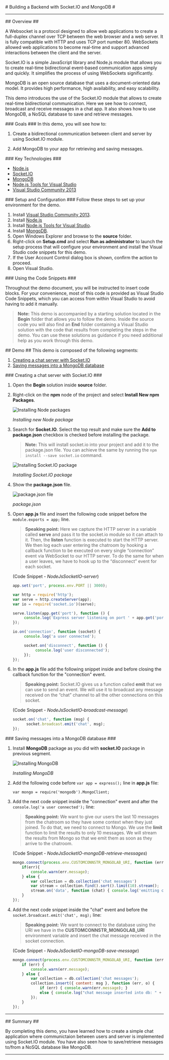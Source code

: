 ﻿<a name="title" />
# Building a Backend with Socket.IO and MongoDB #

---
<a name="Overview" />
## Overview ##

A Websocket is a protocol designed to allow web applications to create a full-duplex channel over TCP between the web browser and a web server. It is fully compatible with HTTP and uses TCP port number 80. 
WebSockets allowed web applications to become real-time and support advanced interactions between the client and the server. 

Socket.IO is a simple JavaScript library and Node.js module that allows you to create real-time bidirectional event-based communication apps simply and quickly. It simplifies the process of using WebSockets significantly.

MongoDB is an open source database that uses a document-oriented data model. It provides high performance, high availability, and easy scalability.

This demo introduces the use of the Socket.IO module that allows to create real-time bidirectional communication. Here we see how to connect, broadcast and receive messages in a chat app. It also shows how to use MongoDB, a NoSQL database to save and retrieve messages.

<a id="goals" />
### Goals ###
In this demo, you will see how to:

1. Create a bidirectional communication between client and server by using Socket.IO module.

1. Add MongoDB to your app for retrieving and saving messages.

<a name="technologies" />
### Key Technologies ###

- [Node.js][1]
- [Socket.IO][2]
- [MongoDB][3]
- [Node.js Tools for Visual Studio][4]
- [Visual Studio Community 2013][5]

[1]: https://nodejs.org/
[2]: http://socket.io/
[3]: https://www.mongodb.org/
[4]: https://www.visualstudio.com/en-us/features/node-js-vs.aspx
[5]: https://www.visualstudio.com/en-us/features/node-js-vs.aspx

<a name="Setup" />
### Setup and Configuration ###
Follow these steps to set up your environment for the demo.

1. Install [Visual Studio Community 2013](https://go.microsoft.com/fwlink/?LinkId=517284).
1. Install [Node.js](https://nodejs.org/download/)
1. Install [Node.js Tools for Visual Studio](http://aka.ms/getntvs).
1. Install [MongoDB](http://docs.mongodb.org/manual/installation/).
1. Open Windows Explorer and browse to the **source** folder.
1. Right-click on **Setup.cmd** and select **Run as administrator** to launch the setup process that will configure your environment and install the Visual Studio code snippets for this demo.
1. If the User Account Control dialog box is shown, confirm the action to proceed.
1. Open Visual Studio.

<a name="CodeSnippets" />
### Using the Code Snippets ###

Throughout the demo document, you will be instructed to insert code blocks. For your convenience, most of this code is provided as Visual Studio Code Snippets, which you can access from within Visual Studio to avoid having to add it manually.

> **Note:** This demo is accompanied by a starting solution located in the **Begin** folder that allows you to follow the demo. Inside the source code you will also find an **End** folder containing a Visual Studio solution with the code that results from completing the steps in the demo. You can use these solutions as guidance if you need additional help as you work through this demo.

<a name="Demo" />
## Demo ##
This demo is composed of the following segments:

1. [Creating a chat server with Socket.IO](#segment1)
1. [Saving messages into a MongoDB database](#segment2)

<a name="segment1" />
### Creating a chat server with Socket.IO ###

1. Open the **Begin** solution inside **source** folder.

1. Right-click on the **npm** node of the project and select **Install New npm Packages**.

	![Installing Node packages](images/installing-node-packages.png?raw=true "Installing Node packages")

	_Installing new Node package_

1. Search for **Socket.IO**. Select the top result and make sure the **Add to package.json** checkbox is checked before installing the package. 

	> **Note:** This will install socket.io into your project and add it to the package.json file. You can achieve the same by running the `npm install --save socket.io` command.

	![Installing Socket.IO package](images/installing-socket-io-package.png?raw=true "Installing Socket.IO package")

	_Installing Socket.IO package_

1. Show the **package.json** file.

	![package.json file](images/package-json.png?raw=true "package.json file")

	_package.json_

1. Open **app.js** file and insert the following code snippet before the `module.exports = app;` line.

	> **Speaking point:** Here we capture the HTTP server in a variable called **serve** and pass it to the socket.io module so it can attach to it. Then, the **listen** function is executed to start the HTTP server.
We then log each user entering the chatroom by hooking a callback function to be executed on every single “connection” event via WebSocket to our HTTP server. 
To do the same for when a user leaves, we have to hook up to the “disconnect” event for each socket.


	(Code Snippet - _NodeJsSocketIO-server_)

	````JavaScript
	app.set('port', process.env.PORT || 3000);

	var http = require('http');
	var serve = http.createServer(app);
	var io = require('socket.io')(serve);

	serve.listen(app.get('port'), function () {
		 console.log('Express server listening on port ' + app.get('port'));
	});

	io.on('connection', function (socket) {
		 console.log('a user connected');

		 socket.on('disconnect', function () {
			  console.log('user disconnected');
		 });
	});
	````

1. In the **app.js** file add the following snippet inside and before closing the callback function for the "connection" event.


	> **Speaking point:** Socket.IO gives us a function called **emit** that we can use to send an event. We will use it to broadcast any message received on the “chat” channel to all the other connections on this socket.
 
	(Code Snippet - _NodeJsSocketIO-broadcast-message_)

	````JavaScript
	socket.on('chat', function (msg) {
		  socket.broadcast.emit('chat', msg);
    });
	````

<a name="segment2" />
### Saving messages into a MongoDB database ###

1. Install **MongoDB** package as you did with **socket.IO** package in previous segment.

	![Installing MongoDB](images/installing-mongo-db.png?raw=true "Installing MongoDB")

	_Installing MongoDB_

1. Add the following code before `var app = express();` line in **app.js** file:

	`var mongo = require('mongodb').MongoClient;`

1. Add the next code snippet inside the "connection" event and after the `console.log('a user connected');` line:

	> **Speaking point:** We want to give our users the last 10 messages from the chatroom so they have some context when they just joined. To do that, we need to connect to Mongo. We use the **limit** function to limit the results to only 10 messages. We will stream the results from Mongo so that we emit them as soon as they arrive to the chatroom.
	
	(Code Snippet - _NodeJsSocketIO-mongoDB-retrieve-messages_)

	````JavaScript
    mongo.connect(process.env.CUSTOMCONNSTR_MONGOLAB_URI, function (err, db) {
        if(err){
            console.warn(err.message);
        } else {
            var collection = db.collection('chat messages')
            var stream = collection.find().sort().limit(10).stream();
            stream.on('data', function (chat) { console.log('emitting chat'); socket.emit('chat', chat.content); });
        }
    });
	````

1. Add the next code snippet inside the "chat" event and before the `socket.broadcast.emit('chat', msg);` line:

	> **Speaking point:** We want to connect to the database using the URI we have in the **CUSTOMCONNSTR_MONGOLAB_URI** environment variable and insert the chat message received in the socket connection.



	(Code Snippet - _NodeJsSocketIO-mongoDB-save-message_)

	````JavaScript
	mongo.connect(process.env.CUSTOMCONNSTR_MONGOLAB_URI, function (err, db) {
		if (err) {
			console.warn(err.message);
		} else {
			var collection = db.collection('chat messages');
			collection.insert({ content: msg }, function (err, o) {
				if (err) { console.warn(err.message); }
				else { console.log("chat message inserted into db: " + msg); }
			});
		}
	});
	````

---

<a name="summary" />
## Summary ##

By completing this demo, you have learned how to create a simple chat application where communictaion between users and server is implemented using Socket.IO module. You have also seen how to save/retrieve messages to/from a NoSQL database like MongoDB.

---
